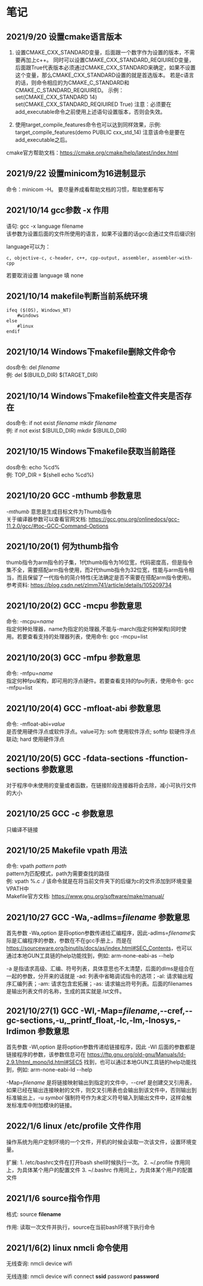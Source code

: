 # 笔记

## 2021/9/20 设置cmake语言版本

1. 设置CMAKE_CXX_STANDARD变量，后面跟一个数字作为设置的版本，不需要再加上c++。
同时可以设置CMAKE_CXX_STANDARD_REQIUIRED变量，后面跟True代表版本必须通过CMAKE_CXX_STANDARD来确定，如果不设置这个变量，那么CMAKE_CXX_STANDARD设置的就是首选版本。
若是c语言的话，则命令相应的为CMAKE_C_STANDARD和CMAKE_C_STANDARD_REQIUIRED。
示例：
set(CMAKE_CXX_STANDARD 14)
set(CMAKE_CXX_STANDARD_REQIUIRED True)
注意：必须要在add_executable命令之前使用上述语句设置版本，否则会失效。

2. 使用target_compile_features命令也可以达到同样效果，示例:
target_compile_features(demo PUBLIC cxx_std_14)
注意该命令是要在add_executable之后。

cmake官方帮助文档：https://cmake.org/cmake/help/latest/index.html

## 2021/9/22 设置minicom为16进制显示

命令：minicom -H。
要尽量养成看帮助文档的习惯，帮助里都有写

## 2021/10/14 gcc参数 -x 作用

语句: gcc -x language filename  
该参数为设置后面的文件所使用的语言，如果不设置的话gcc会通过文件后缀识别
  
language可以为：  

    c, objective-c, c-header, c++, cpp-output, assembler, assembler-with-cpp  

若要取消设置 language 填 none

## 2021/10/14 makefile判断当前系统环境

    ifeq ($(OS), Windows_NT)
        #windows
    else
        #linux
    endif

## 2021/10/14 Windows下makefile删除文件命令

dos命令: del *filename*  
例: del $(BUILD_DIR) $(TARGET_DIR)

## 2021/10/14 Windows下makefile检查文件夹是否存在

dos命令: if not exist *filename* mkdir *filename*  
例: if not exist $(BUILD_DIR) mkdir $(BUILD_DIR)

## 2021/10/15 Windows下makefile获取当前路径

dos命令: echo %cd%  
例: TOP_DIR = $(shell echo %cd%)

## 2021/10/20 GCC -mthumb 参数意思

*-mthumb* 意思是生成目标文件为Thumb指令  
关于编译器参数可以查看官网文档: <https://gcc.gnu.org/onlinedocs/gcc-11.2.0/gcc/#toc-GCC-Command-Options>

## 2021/10/20(1) 何为thumb指令

thumb指令为arm指令的子集，1代thumb指令为16位宽，代码密度高，但是指令集不全，需要搭配arm指令使用，而2代thumb指令为32位宽，性能与arm指令相当，而且保留了一代指令的简介特性(无法确定是否不需要在搭配arm指令使用)。  
参考资料: <https://blog.csdn.net/zlmm741/article/details/105209734>

## 2021/10/20(2) GCC -mcpu 参数意思

命令: -mcpu=*name*  
指定何种处理器，name为指定的处理器,不能与-march(指定何种架构)同时使用。若要查看支持的处理器列表，使用命令: gcc -mcpu=list

## 2021/10/20(3) GCC -mfpu 参数意思

命令: -mfpu=*name*  
指定何种fpu架构，即可用的浮点硬件。若要查看支持的fpu列表，使用命令: gcc -mfpu=list

## 2021/10/20(4) GCC -mfloat-abi 参数意思

命令: -mfloat-abi=*value*  
是否使用硬件浮点或软件浮点。value可为: soft 使用软件浮点; softfp 软硬件浮点联动; hard 使用硬件浮点

## 2021/10/20(5) GCC -fdata-sections -ffunction-sections 参数意思

对于程序中未使用的变量或者函数，在链接阶段连接器将会去除，减小可执行文件的大小

## 2021/10/25 GCC -c 参数意思

只编译不链接

## 2021/10/25 Makefile vpath 用法

命令: vpath *pattern* *path*  
pattern为匹配模式，path为需要查找的路径  
例: vpath %.c ./  该命令就是在将当前文件夹下的后缀为c的文件添加到环境变量VPATH中  
Makefile官方文档: <https://www.gnu.org/software/make/manual/>

## 2021/10/27 GCC -Wa,-adlms=*filename* 参数意思

首先参数 -Wa,option 是将option参数传递给汇编程序，因此-adlms=*filename*实际是汇编程序的参数，参数在不在gcc手册上，而是在 <https://sourceware.org/binutils/docs/as/index.html#SEC_Contents>，也可以通过本地GUN工具链的help功能找到，例如: arm-none-eabi-as --help  

-a 是指请求高级、汇编、符号列表，具体意思也不太清楚，后面的dlms是组合在一起的参数，分开来的话就是 -ad: 列表中省略调试指令的选项；-al: 请求输出程序汇编列表；-am: 请求包含宏拓展；-as: 请求输出符号列表。后面的filenames是输出列表文件的名称，生成的其实就是.lst文件。

## 2021/10/27(1) GCC -Wl,-Map=*filename*,--cref,--gc-sections,-u,_printf_float,-lc,-lm,-lnosys,-lrdimon 参数意思

首先参数 -Wl,option 是将option参数传递给链接程序，因此 -Wl 后面的参数都是链接程序的参数，该参数信息可在 <https://ftp.gnu.org/old-gnu/Manuals/ld-2.9.1/html_mono/ld.html#SEC5> 找到，也可以通过本地GUN工具链的help功能找到，例如: arm-none-eabi-ld --help  

-Map=*filename* 是将链接映射输出到指定的文件中，--cref 是创建交叉引用表，如果已经在输出连接映射的文件，则交叉引用表也会输出到该文件中，否则输出到标准输出上，-u *symbol* 强制符号作为未定义符号输入到输出文件中，这样会触发标准库中附加模块的链接。

## 2022/1/6 linux /etc/profile 文件作用

操作系统为用户定制环境的一个文件，开机的时候会读取一次该文件，设置环境变量。

扩展:
    1. /etc/bashrc文件在打开bash shell时候执行一次。
    2. ~/.profile 作用同上，为具体某个用户的配置文件
    3. ~/.bashrc 作用同上，为具体某个用户的配置文件

## 2021/1/6 source指令作用

格式: source **filename**

作用: 读取一次文件并执行，source在当前bash环境下执行命令

## 2021/1/6(2) linux nmcli 命令使用

无线查询: nmcli device wifi

无线连接: nmcli device wifi connect **ssid** password **password**
